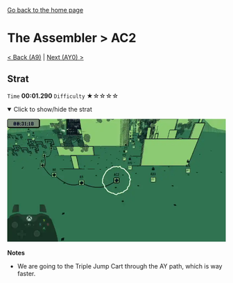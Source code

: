 [Go back to the home page](https://github.com/Doublevil/scbspeedrun)

# The Assembler > AC2

[< Back (A9)](https://github.com/Doublevil/scbspeedrun/blob/main/levels/A/A9.md) | [Next (AY0) >](https://github.com/Doublevil/scbspeedrun/blob/main/levels/A/AY0.md)

## Strat

`Time` **00:01.290** `Difficulty` ★☆☆☆☆
<details open>
  <summary>Click to show/hide the strat</summary>

  [![Strat animation](https://github.com/Doublevil/scbspeedrun/blob/main/media/levels/A/AC2_Strat.webp)](https://github.com/Doublevil/scbspeedrun/blob/main/media/levels/A/AC2_Strat.mp4)

  **Notes**
  - We are going to the Triple Jump Cart through the AY path, which is way faster.
</details>
